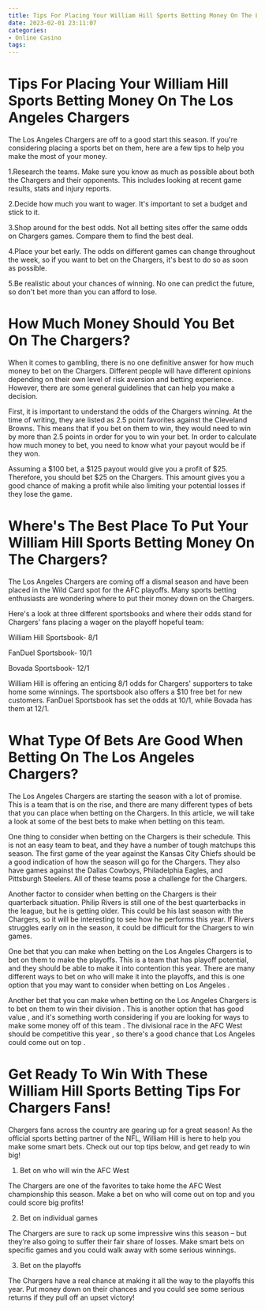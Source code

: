 ```yaml
---
title: Tips For Placing Your William Hill Sports Betting Money On The Los Angeles Chargers
date: 2023-02-01 23:11:07
categories:
- Online Casino
tags:
---
```



#  Tips For Placing Your William Hill Sports Betting Money On The Los Angeles Chargers

The Los Angeles Chargers are off to a good start this season. If you're considering placing a sports bet on them, here are a few tips to help you make the most of your money.

1.Research the teams. Make sure you know as much as possible about both the Chargers and their opponents. This includes looking at recent game results, stats and injury reports.

2.Decide how much you want to wager. It's important to set a budget and stick to it.

3.Shop around for the best odds. Not all betting sites offer the same odds on Chargers games. Compare them to find the best deal.

4.Place your bet early. The odds on different games can change throughout the week, so if you want to bet on the Chargers, it's best to do so as soon as possible.

5.Be realistic about your chances of winning. No one can predict the future, so don't bet more than you can afford to lose.

#  How Much Money Should You Bet On The Chargers?

When it comes to gambling, there is no one definitive answer for how much money to bet on the Chargers. Different people will have different opinions depending on their own level of risk aversion and betting experience. However, there are some general guidelines that can help you make a decision.

First, it is important to understand the odds of the Chargers winning. At the time of writing, they are listed as 2.5 point favorites against the Cleveland Browns. This means that if you bet on them to win, they would need to win by more than 2.5 points in order for you to win your bet. In order to calculate how much money to bet, you need to know what your payout would be if they won.

Assuming a $100 bet, a $125 payout would give you a profit of $25. Therefore, you should bet $25 on the Chargers. This amount gives you a good chance of making a profit while also limiting your potential losses if they lose the game.

#  Where's The Best Place To Put Your William Hill Sports Betting Money On The Chargers?

The Los Angeles Chargers are coming off a dismal season and have been placed in the Wild Card spot for the AFC playoffs. Many sports betting enthusiasts are wondering where to put their money down on the Chargers.

Here's a look at three different sportsbooks and where their odds stand for Chargers' fans placing a wager on the playoff hopeful team:

 William Hill Sportsbook- 8/1

FanDuel Sportsbook- 10/1

Bovada Sportsbook- 12/1

William Hill is offering an enticing 8/1 odds for Chargers' supporters to take home some winnings. The sportsbook also offers a $10 free bet for new customers. FanDuel Sportsbook has set the odds at 10/1, while Bovada has them at 12/1.

#  What Type Of Bets Are Good When Betting On The Los Angeles Chargers?

The Los Angeles Chargers are starting the season with a lot of promise. This is a team that is on the rise, and there are many different types of bets that you can place when betting on the Chargers. In this article, we will take a look at some of the best bets to make when betting on this team.

One thing to consider when betting on the Chargers is their schedule. This is not an easy team to beat, and they have a number of tough matchups this season. The first game of the year against the Kansas City Chiefs should be a good indication of how the season will go for the Chargers. They also have games against the Dallas Cowboys, Philadelphia Eagles, and Pittsburgh Steelers. All of these teams pose a challenge for the Chargers.

Another factor to consider when betting on the Chargers is their quarterback situation. Philip Rivers is still one of the best quarterbacks in the league, but he is getting older. This could be his last season with the Chargers, so it will be interesting to see how he performs this year. If Rivers struggles early on in the season, it could be difficult for the Chargers to win games.

One bet that you can make when betting on the Los Angeles Chargers is to bet on them to make the playoffs. This is a team that has playoff potential, and they should be able to make it into contention this year. There are many different ways to bet on who will make it into the playoffs, and this is one option that you may want to consider when betting on Los Angeles .

Another bet that you can make when betting on the Los Angeles Chargers is to bet on them to win their division . This is another option that has good value , and it's something worth considering if you are looking for ways to make some money off of this team . The divisional race in the AFC West should be competitive this year , so there's a good chance that Los Angeles could come out on top .

#  Get Ready To Win With These William Hill Sports Betting Tips For Chargers Fans!

Chargers fans across the country are gearing up for a great season! As the official sports betting partner of the NFL, William Hill is here to help you make some smart bets. Check out our top tips below, and get ready to win big!

1. Bet on who will win the AFC West

The Chargers are one of the favorites to take home the AFC West championship this season. Make a bet on who will come out on top and you could score big profits!

2. Bet on individual games

The Chargers are sure to rack up some impressive wins this season – but they’re also going to suffer their fair share of losses. Make smart bets on specific games and you could walk away with some serious winnings.

3. Bet on the playoffs

The Chargers have a real chance at making it all the way to the playoffs this year. Put money down on their chances and you could see some serious returns if they pull off an upset victory!